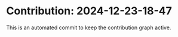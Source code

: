 # Contribution: 2024-12-23-18-47
This is an automated commit to keep the contribution graph active.
